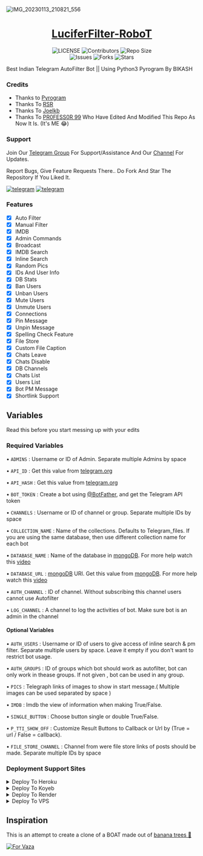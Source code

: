 ![IMG_20230113_210821_556](https://user-images.githubusercontent.com/124684607/218100676-1cabb5cc-7940-4a01-a91a-f9fc1cb315b4.jpg)

<h1 align="center">
<a href="https://telegram.dog/LuciferFilter_Robot">LuciferFilter-RoboT</a>
</h1>

<p align="center">
    <img src="https://img.shields.io/github/license/Pr0fess0r99/LuciferFilter-RoboT?style=for-the-badge&logo=appveyor" alt="LICENSE">
    <img src="https://img.shields.io/github/contributors/Pr0fess0r99/LuciferFilter-RoboT?style=for-the-badge&logo=appveyor" alt="Contributors">
    <img src="https://img.shields.io/github/repo-size/Pr0fess0r99/LuciferFilter-RoboT?style=for-the-badge&logo=appveyor" alt="Repo Size"> <br>
    <img src="https://img.shields.io/github/issues/Pr0fess0r99/LuciferFilter-RoboT?style=for-the-badge&logo=appveyor" alt="Issues">
    <img src="https://img.shields.io/github/forks/Pr0fess0r99/LuciferFilter-RoboT?style=for-the-badge&logo=appveyor" alt="Forks">
    <img src="https://img.shields.io/github/stars/Pr0fess0r99/LuciferFilter-RoboT?style=for-the-badge&logo=appveyor" alt="Stars">
</p>

Best Indian Telegram AutoFilter Bot || Using Python3 Pyrogram By BIKASH 

### Credits

- Thanks to [Pyrogram](https://github.com/pyrogram/pyrogram)
- Thanks To [RSR](https://github.com/RSR-TG-Info)
- Thanks To [Joelkb](https://github.com/Joelkb) 
- Thanks To [PR0FESS0R 99](https://github.com/Pr0fess0r99) Who Have Edited And Modified This Repo As Now It Is. (It's ME 😂)

### Support

Join Our [Telegram Group](https://t.me/TechProjectsChats) For Support/Assistance And Our [Channel](https://telegram.dog/TechProjectsUpdates) For Updates.

Report Bugs, Give Feature Requests There..
Do Fork And Star The Repository If You Liked It.

<a href="https://telegram.dog/TechProjectsUpdates"><img alt="telegram" src="https://img.shields.io/badge/TECH Projects-%22B1B17.svg?&logo=telegram&logoColor=white"></a>
<a href="https://telegram.dog/TechProjectsChats"><img alt="telegram" src="https://img.shields.io/badge/TECH Support Chat-%22B1B17.svg?&logo=telegram&logoColor=white"></a>

### Features

- [x] Auto Filter 
- [x] Manual Filter
- [x] IMDB
- [x] Admin Commands 
- [x] Broadcast
- [x] IMDB Search
- [x] Inline Search
- [x] Random Pics
- [x] IDs And User Info
- [x] DB Stats
- [x] Ban Users
- [x] Unban Users
- [x] Mute Users
- [x] Unmute Users 
- [x] Connections
- [x] Pin Message
- [x] Unpin Message 
- [x] Spelling Check Feature
- [x] File Store
- [x] Custom File Caption 
- [x] Chats Leave
- [x] Chats Disable 
- [x] DB Channels
- [x] Chats List 
- [x] Users List
- [x] Bot PM Message 
- [x] Shortlink Support 

## Variables

Read this before you start messing up with your edits

### Required Variables

• `ADMINS` : Username or ID of Admin. Separate multiple Admins by space

• `API_ID` : Get this value from [telegram.org](https://my.telegram.org/apps)

• `API_HASH` : Get this value from [telegram.org](https://my.telegram.org/apps)

• `BOT_TOKEN` : Create a bot using [@BotFather](https://telegram.dog/BotFather), and get the Telegram API token

• `CHANNELS` : Username or ID of channel or group. Separate multiple IDs by space

• `COLLECTION_NAME` : Name of the collections. Defaults to Telegram_files. If you are using the same database, then use different collection name for each bot

• `DATABASE_NAME` : Name of the database in [mongoDB](https://www.mongodb.com/). For more help watch this [video](https://youtu.be/mD9veNL7KoE)

• `DATABASE_URL` : [mongoDB](https://www.mongodb.com/) URI. Get this value from [mongoDB](https://www.mongodb.com/). For more help watch this [video](https://youtu.be/mD9veNL7KoE)

• `AUTH_CHANNEL` : ID of channel. Without subscribing this channel users cannot use Autofilter

• `LOG_CHANNEL` : A channel to log the activities of bot. Make sure bot is an admin in the channel

#### Optional Variables

• `AUTH_USERS` : Username or ID of users to give access of inline search & pm filter. Separate multiple users by space. Leave it empty if you don't want to restrict bot usage.

• `AUTH_GROUPS` : ID of groups which bot should work as autofilter, bot can only work in thease groups. If not given , bot can be used in any group.

• `PICS` : Telegraph links of images to show in start message.( Multiple images can be used separated by space )

• `IMDB` : Imdb the view of information when making True/False.

• `SINGLE_BUTTON` : Choose button single or double True/False.

• `P_TTI_SHOW_OFF` : Customize Result Buttons to Callback or Url by (True = url / False = callback).

• `FILE_STORE_CHANNEL` : Channel from were file store links of posts should be made. Separate multiple IDs by space

### Deployment Support Sites 

<details><summary>Deploy To Heroku</summary>
<p>
<br>
<a href="https://heroku.com/deploy?template=https://github.com/Joelkb/DQ-the-file-donor">
  <img src="https://www.herokucdn.com/deploy/button.svg" alt="Deploy To Heroku">
</a>
</p>
</details>

<details><summary>Deploy To Koyeb</summary>
<b>The fastest way to deploy the application is to click the Deploy to Koyeb button below.</b>

[![Deploy to Koyeb](https://www.koyeb.com/static/images/deploy/button.svg)](https://app.koyeb.com/deploy?type=git&repository=github.com/Pr0fess0r99/LuciferFilter-RoboT&branch=main&name=luciferfilterrobot)
</details>

<details><summary>Deploy To Render</summary>
<br>
<a href="https://render.com/deploy?repo=https://github.com/Pr0fess0r99/LuciferFilter-RoboT/tree/web">
<img src="https://render.com/images/deploy-to-render-button.svg" alt="Deploy to Render">
</a>
</details>

<details><summary>Deploy To VPS</summary>
<p>
<pre>
git clone https://github.com/Pr0fess0r99/LuciferFilter-RoboT 
# Install Packages
pip3 install -U -r requirements.txt
Edit config.py with variables as given below then run bot
python3 bot.py
</pre>
</p>
</details>

## Inspiration
This is an attempt to create a clone of a BOAT made out of [banana trees 🌳](https://telegram.dog/GetTGLink/4187)

[![For Vaza](https://telegra.ph/file/e743b0c8a04252774bac2.jpg)](https://telegra.ph/file/98342dc186fd7484cba91.mp4 "Oru Kootam Vazhakalk samarpikkunnu")
